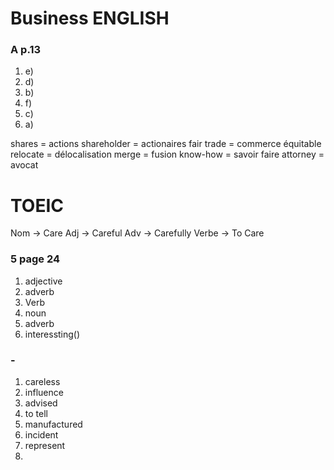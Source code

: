 # Business ENGLISH
### A p.13

1) e)
2) d)
3) b)
4) f)
5) c)
6) a)

shares = actions
shareholder = actionaires
fair trade = commerce équitable
relocate = délocalisation
merge = fusion
know-how = savoir faire
attorney = avocat

# TOEIC
Nom -> Care
Adj -> Careful
Adv -> Carefully
Verbe -> To Care

### 5 page 24
1) adjective
2) adverb
3) Verb
4) noun
5) adverb
6) interessting()

### -
1) careless
2) influence
3) advised
4) to tell
5) manufactured
6) incident
7) represent
8) 
